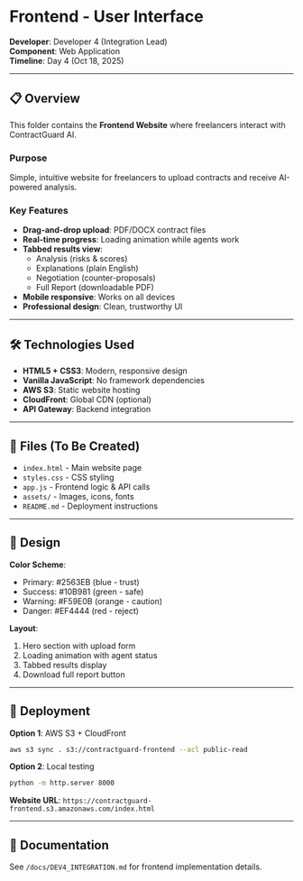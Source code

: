# Frontend - User Interface

**Developer**: Developer 4 (Integration Lead)  
**Component**: Web Application  
**Timeline**: Day 4 (Oct 18, 2025)

---

## 📋 Overview

This folder contains the **Frontend Website** where freelancers interact with ContractGuard AI.

### Purpose
Simple, intuitive website for freelancers to upload contracts and receive AI-powered analysis.

### Key Features
- **Drag-and-drop upload**: PDF/DOCX contract files
- **Real-time progress**: Loading animation while agents work
- **Tabbed results view**:
  - Analysis (risks & scores)
  - Explanations (plain English)
  - Negotiation (counter-proposals)
  - Full Report (downloadable PDF)
- **Mobile responsive**: Works on all devices
- **Professional design**: Clean, trustworthy UI

---

## 🛠️ Technologies Used

- **HTML5 + CSS3**: Modern, responsive design
- **Vanilla JavaScript**: No framework dependencies
- **AWS S3**: Static website hosting
- **CloudFront**: Global CDN (optional)
- **API Gateway**: Backend integration

---

## 📁 Files (To Be Created)

- `index.html` - Main website page
- `styles.css` - CSS styling
- `app.js` - Frontend logic & API calls
- `assets/` - Images, icons, fonts
- `README.md` - Deployment instructions

---

## 🎨 Design

**Color Scheme**:
- Primary: #2563EB (blue - trust)
- Success: #10B981 (green - safe)
- Warning: #F59E0B (orange - caution)
- Danger: #EF4444 (red - reject)

**Layout**:
1. Hero section with upload form
2. Loading animation with agent status
3. Tabbed results display
4. Download full report button

---

## 🚀 Deployment

**Option 1**: AWS S3 + CloudFront
```bash
aws s3 sync . s3://contractguard-frontend --acl public-read
```

**Option 2**: Local testing
```bash
python -m http.server 8000
```

**Website URL**: `https://contractguard-frontend.s3.amazonaws.com/index.html`

---

## 📖 Documentation

See `/docs/DEV4_INTEGRATION.md` for frontend implementation details.
